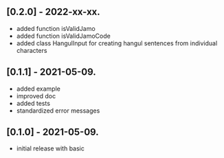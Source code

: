 ## [0.2.0] - 2022-xx-xx.

* added function isValidJamo
* added function isValidJamoCode
* added class HangulInput for creating hangul sentences from individual characters

## [0.1.1] - 2021-05-09.

* added example
* improved doc
* added tests
* standardized error messages

## [0.1.0] - 2021-05-09.

* initial release with basic